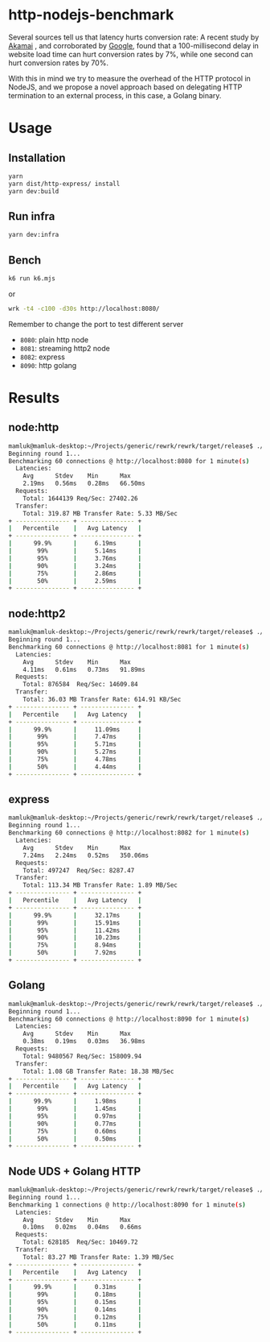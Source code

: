 # http-nodejs-benchmark

Several sources tell us that latency hurts conversion rate: 
A recent study by [Akamai](https://s3.amazonaws.com/sofist-marketing/State+of+Online+Retail+Performance+Spring+2017+-+Akamai+and+SOASTA+2017.pdf)
, and corroborated by [Google](https://www.thinkwithgoogle.com/marketing-strategies/app-and-mobile/load-time-to-conversion-statistics/),
found that a 100-millisecond delay in website load time can hurt conversion rates by 7%, 
while one second can hurt conversion rates by 70%.

With this in mind we try to measure the overhead of the HTTP protocol in NodeJS, and we propose a novel approach
based on delegating HTTP termination to an external process, in this case, a Golang binary.
# Usage

## Installation    
```bash
yarn
yarn dist/http-express/ install
yarn dev:build
```

## Run infra
```bash
yarn dev:infra
```

## Bench

```bash
k6 run k6.mjs
```
or
```bash
wrk -t4 -c100 -d30s http://localhost:8080/
```

Remember to change the port to test different server

- `8080`: plain http node
- `8081`: streaming http2 node
- `8082`: express
- `8090`: http golang

# Results

## node:http

```bash
mamluk@mamluk-desktop:~/Projects/generic/rewrk/rewrk/target/release$ ./rewrk -h http://localhost:8080 -t 4 -c 60 -d 60s --pct
Beginning round 1...
Benchmarking 60 connections @ http://localhost:8080 for 1 minute(s)
  Latencies:
    Avg      Stdev    Min      Max      
    2.19ms   0.56ms   0.28ms   66.50ms  
  Requests:
    Total: 1644139 Req/Sec: 27402.26
  Transfer:
    Total: 319.87 MB Transfer Rate: 5.33 MB/Sec
+ --------------- + --------------- +
|   Percentile    |   Avg Latency   |
+ --------------- + --------------- +
|      99.9%      |     6.19ms      |
|       99%       |     5.14ms      |
|       95%       |     3.76ms      |
|       90%       |     3.24ms      |
|       75%       |     2.86ms      |
|       50%       |     2.59ms      |
+ --------------- + --------------- +

```

## node:http2

```bash
mamluk@mamluk-desktop:~/Projects/generic/rewrk/rewrk/target/release$ ./rewrk -h http://localhost:8081 -t 4 -c 60 -d 60s --http2 --pct
Beginning round 1...
Benchmarking 60 connections @ http://localhost:8081 for 1 minute(s)
  Latencies:
    Avg      Stdev    Min      Max      
    4.11ms   0.61ms   0.73ms   91.89ms  
  Requests:
    Total: 876584  Req/Sec: 14609.84
  Transfer:
    Total: 36.03 MB Transfer Rate: 614.91 KB/Sec
+ --------------- + --------------- +
|   Percentile    |   Avg Latency   |
+ --------------- + --------------- +
|      99.9%      |     11.09ms     |
|       99%       |     7.47ms      |
|       95%       |     5.71ms      |
|       90%       |     5.27ms      |
|       75%       |     4.78ms      |
|       50%       |     4.44ms      |
+ --------------- + --------------- +

```

## express

```bash
mamluk@mamluk-desktop:~/Projects/generic/rewrk/rewrk/target/release$ ./rewrk -h http://localhost:8082 -t 4 -c 60 -d 60s --pct
Beginning round 1...
Benchmarking 60 connections @ http://localhost:8082 for 1 minute(s)
  Latencies:
    Avg      Stdev    Min      Max      
    7.24ms   2.24ms   0.52ms   350.06ms  
  Requests:
    Total: 497247  Req/Sec: 8287.47
  Transfer:
    Total: 113.34 MB Transfer Rate: 1.89 MB/Sec
+ --------------- + --------------- +
|   Percentile    |   Avg Latency   |
+ --------------- + --------------- +
|      99.9%      |     32.17ms     |
|       99%       |     15.91ms     |
|       95%       |     11.42ms     |
|       90%       |     10.23ms     |
|       75%       |     8.94ms      |
|       50%       |     7.92ms      |
+ --------------- + --------------- +
```

## Golang

```bash
mamluk@mamluk-desktop:~/Projects/generic/rewrk/rewrk/target/release$ ./rewrk -h http://localhost:8090 -t 4 -c 60 -d 60s --pct
Beginning round 1...
Benchmarking 60 connections @ http://localhost:8090 for 1 minute(s)
  Latencies:
    Avg      Stdev    Min      Max      
    0.38ms   0.19ms   0.03ms   36.98ms  
  Requests:
    Total: 9480567 Req/Sec: 158009.94
  Transfer:
    Total: 1.08 GB Transfer Rate: 18.38 MB/Sec
+ --------------- + --------------- +
|   Percentile    |   Avg Latency   |
+ --------------- + --------------- +
|      99.9%      |     1.98ms      |
|       99%       |     1.45ms      |
|       95%       |     0.97ms      |
|       90%       |     0.77ms      |
|       75%       |     0.60ms      |
|       50%       |     0.50ms      |
+ --------------- + --------------- +
```

## Node UDS + Golang HTTP

```bash
mamluk@mamluk-desktop:~/Projects/generic/rewrk/rewrk/target/release$ ./rewrk -h http://localhost:8090 -t 1 -c 1 -d 60s --pct
Beginning round 1...
Benchmarking 1 connections @ http://localhost:8090 for 1 minute(s)
  Latencies:
    Avg      Stdev    Min      Max      
    0.10ms   0.02ms   0.04ms   0.66ms   
  Requests:
    Total: 628185  Req/Sec: 10469.72
  Transfer:
    Total: 83.27 MB Transfer Rate: 1.39 MB/Sec
+ --------------- + --------------- +
|   Percentile    |   Avg Latency   |
+ --------------- + --------------- +
|      99.9%      |     0.31ms      |
|       99%       |     0.18ms      |
|       95%       |     0.15ms      |
|       90%       |     0.14ms      |
|       75%       |     0.12ms      |
|       50%       |     0.11ms      |
+ --------------- + --------------- +

```
